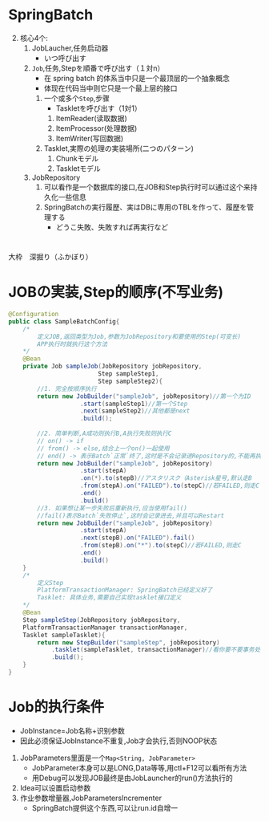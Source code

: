 # SpringBatch
2. 核心4个:
    1. JobLaucher,任务启动器
        - いつ呼び出す
    2. `Job`,任务,Stepを順番で呼び出す（１対n）
        - 在 spring batch 的体系当中只是一个最顶层的一个抽象概念
        - 体现在代码当中则它只是一个最上层的接口
        1. 一个或多个`Step`,步骤
            - Taskletを呼び出す（1対1）
            1. ItemReader(读取数据)
            2. ItemProcessor(处理数据)
            3. ItemWriter(写回数据)
        2. Tasklet,実際の処理の実装場所(二つのパターン)
            1. Chunkモデル
            2. Taskletモデル
    3. JobRepository
        1. 可以看作是一个数据库的接口,在JOB和Step执行时可以通过这个来持久化一些信息
        2. SpringBatchの実行履歴、実はDBに専用のTBLを作って、履歴を管理する
            - どうこ失敗、失敗すれば再実行など
#
大枠　深掘り（ふかぼり）
# JOBの実装,Step的顺序(不写业务)
```java
@Configuration
public class SampleBatchConfig{
    /*
        定义JOB,返回类型为Job,参数为JobRepository和要使用的Step(可变长)
        APP执行时就执行这个方法
    */
    @Bean
    private Job sampleJob(JobRepository jobRepository,
                         Step sampleStep1,
                         Step sampleStep2){
        //1. 完全按顺序执行
        return new JobBuilder("sampleJob", jobRepository)//第一个为ID   
                    .start(sampleStep1)//第一个Step
                    .next(sampleStep2)//其他都是next
                    .build();
        
        //2. 简单判断,A成功则执行B,A执行失败则执行C
        // on() -> if
        // from() -> else,结合上一个on()一起使用
        // end() -> 表示Batch`正常`终了,这时是不会记录进Repository的,不能再执行,要注意
        return new JobBuilder("sampleJob", jobRepository)
                    .start(stepA)
                    .on(*).to(stepB)//アスタリスク（Asterisk星号,默认走B
                    .from(stepA).on("FAILED").to(stepC)//若FAILED,则走C
                    .end()
                    .build()
        //3. 如果想让某一步失败后重新执行,应当使用fail()
        //fail()表示Batch`失败停止`,这时会记录进去,并且可以Restart
        return new JobBuilder("sampleJob", jobRepository)
                    .start(stepA)
                    .next(stepB).on("FAILED").fail()
                    .from(stepB).on("*").to(stepC)//若FAILED,则走C
                    .end()
                    .build()
    }
    /*
        定义Step
        PlatformTransactionManager: SpringBatch已经定义好了
        Tasklet: 具体业务,需要自己实现tasklet接口定义
    */
    @Bean
    Step sampleStep(JobRepository jobRepository,
    PlatformTransactionManager transactionManager,
    Tasklet sampleTasklet){
        return new StepBuilder("sampleStep", jobRepository)
            .tasklet(sampleTasklet, transactionManager)//看你要不要事务处理
            .build();
    }
}
```
# Job的执行条件
- JobInstance=Job名称+识别参数
- 因此必须保证JobInstance不重复,Job才会执行,否则NOOP状态
1. JobParameters里面是一个`Map<String, JobParameter>`
    - JobParameter本身可以是LONG,Data等等,用ctl+F12可以看所有方法
    - 用Debug可以发现JOB最终是由JobLauncher的run()方法执行的
2. Idea可以设置启动参数
3. 作业参数增量器,JobParametersIncrementer
    - SpringBatch提供这个东西,可以让run.id自增一